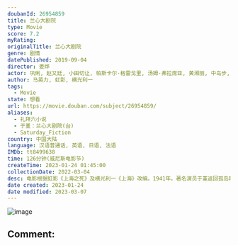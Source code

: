 ```yaml
---
doubanId: 26954859
title: 兰心大剧院
type: Movie
score: 7.2
myRating: 
originalTitle: 兰心大剧院
genre: 剧情
datePublished: 2019-09-04
director: 娄烨
actor: 巩俐, 赵又廷, 小田切让, 帕斯卡尔·格雷戈里, 汤姆·弗拉席亚, 黄湘丽, 中岛步, 王传君, 张颂文, 曹苏苏, 李伟龙, 姜健, 中泉英雄, 涩谷天马, 王箫淇
author: 马英力, 虹影, 横光利一
tags:
  - Movie
state: 想看
url: https://movie.douban.com/subject/26954859/
aliases:
  - 礼拜六小说
  - 于堇：兰心大剧院(台)
  - Saturday_Fiction
country: 中国大陆
language: 汉语普通话, 英语, 日语, 法语
IMDb: tt8499638
time: 126分钟(威尼斯电影节)
createTime: 2023-01-24 01:45:00
collectionDate: 2022-03-04
desc: 电影根据虹影《上海之死》及横光利一《上海》改编。1941年。著名演员于堇返回孤岛时期的上海，表面上是为了出演她的旧爱执导的话剧《礼拜六小说》。但是她真正的目的是什么？是为了救出她的前夫？为了给盟军搜...
date created: 2023-01-24
date modified: 2023-03-07
---
```


![image](p2681336608.jpg)

Comment:
---
